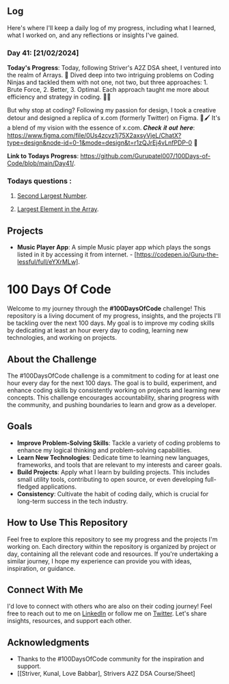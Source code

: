## Log

Here's where I'll keep a daily log of my progress, including what I learned, what I worked on, and any reflections or insights I've gained.

### Day 41: [21/02/2024]

**Today's Progress**: Today, following Striver's A2Z DSA sheet, I ventured into the realm of Arrays. 🚀 Dived deep into two intriguing problems on Coding Ninjas and tackled them with not one, not two, but three approaches: 1. Brute Force, 2. Better, 3. Optimal. Each approach taught me more about efficiency and strategy in coding. 🧠💡

But why stop at coding? Following my passion for design, I took a creative detour and designed a replica of x.com (formerly Twitter) on Figma. 🎨🖌️ It's a blend of my vision with the essence of x.com. 𝑪𝒉𝒆𝒄𝒌 𝒊𝒕 𝒐𝒖𝒕 𝒉𝒆𝒓𝒆: https://www.figma.com/file/0Us4zcvz1j75X2axsyVjeL/ChatX?type=design&node-id=0-1&mode=design&t=r1zQJrEj4vLnfPDP-0 🚀

<!-- **Thoughts**: Merge Sort is not just about sorting; it's about strategizing and efficiency. -->

**Link to Todays Progress**: https://github.com/Gurupatel007/100Days-of-Code/blob/main/Day41/.

### Todays questions : 

<!-- 1. [Quick  Sort](https://www.codingninjas.com/studio/problems/quick-sort_5844?utm_source=striver&utm_medium=website&utm_campaign=a_zcoursetuf). -->


1. [Second Largest Number](https://www.codingninjas.com/studio/problems/ninja-and-the-second-order-elements_6581960?utm_source=striver&utm_medium=website&utm_campaign=a_zcoursetuf).

2. [Largest Element in the Array](https://www.codingninjas.com/studio/problems/largest-element-in-the-array-largest-element-in-the-array_5026279?utm_source=striver&utm_medium=website&utm_campaign=a_zcoursetuf).


## Projects

- **Music Player App**: A simple Music player app which plays the songs listed in it by accessing it from internet. - [https://codepen.io/Guru-the-lessful/full/eYXrMLw].

# 100 Days Of Code

Welcome to my journey through the **#100DaysOfCode** challenge! This repository is a living document of my progress, insights, and the projects I'll be tackling over the next 100 days. My goal is to improve my coding skills by dedicating at least an hour every day to coding, learning new technologies, and working on projects.

## About the Challenge

The #100DaysOfCode challenge is a commitment to coding for at least one hour every day for the next 100 days. The goal is to build, experiment, and enhance coding skills by consistently working on projects and learning new concepts. This challenge encourages accountability, sharing progress with the community, and pushing boundaries to learn and grow as a developer.

## Goals

- **Improve Problem-Solving Skills**: Tackle a variety of coding problems to enhance my logical thinking and problem-solving capabilities.
- **Learn New Technologies**: Dedicate time to learning new languages, frameworks, and tools that are relevant to my interests and career goals.
- **Build Projects**: Apply what I learn by building projects. This includes small utility tools, contributing to open source, or even developing full-fledged applications.
- **Consistency**: Cultivate the habit of coding daily, which is crucial for long-term success in the tech industry.

## How to Use This Repository

Feel free to explore this repository to see my progress and the projects I'm working on. Each directory within the repository is organized by project or day, containing all the relevant code and resources. If you're undertaking a similar journey, I hope my experience can provide you with ideas, inspiration, or guidance.

## Connect With Me

I'd love to connect with others who are also on their coding journey! Feel free to reach out to me on [LinkedIn](www.linkedin.com/in/guru-patel-42423b219) or follow me on [Twitter](https://twitter.com/Gurupat11727321). Let's share insights, resources, and support each other.

## Acknowledgments

- Thanks to the #100DaysOfCode community for the inspiration and support.
- [[Striver, Kunal, Love Babbar], Strivers A2Z DSA Course/Sheet]
